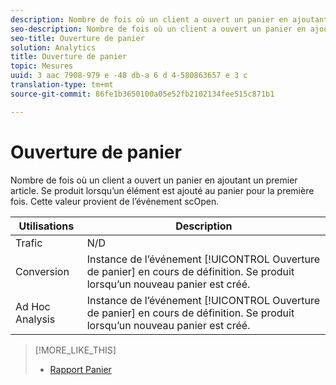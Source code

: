 ```yaml
---
description: Nombre de fois où un client a ouvert un panier en ajoutant un premier article. Se produit lorsqu’un élément est ajouté au panier pour la première fois. Cette valeur provient de l’événement scOpen.
seo-description: Nombre de fois où un client a ouvert un panier en ajoutant un premier article. Se produit lorsqu’un élément est ajouté au panier pour la première fois. Cette valeur provient de l’événement scOpen.
seo-title: Ouverture de panier
solution: Analytics
title: Ouverture de panier
topic: Mesures
uuid: 3 aac 7908-979 e -48 db-a 6 d 4-580863657 e 3 c
translation-type: tm+mt
source-git-commit: 86fe1b3650100a05e52fb2102134fee515c871b1

---
```



# Ouverture de panier

Nombre de fois où un client a ouvert un panier en ajoutant un premier article. Se produit lorsqu’un élément est ajouté au panier pour la première fois. Cette valeur provient de l’événement scOpen.

| Utilisations | Description |
|---|---|
| Trafic | N/D |
| Conversion | Instance de l’événement [!UICONTROL Ouverture de panier] en cours de définition. Se produit lorsqu’un nouveau panier est créé. |
| Ad Hoc Analysis | Instance de l’événement [!UICONTROL Ouverture de panier] en cours de définition. Se produit lorsqu’un nouveau panier est créé. |

>[!MORE_LIKE_THIS]
>
>* [Rapport Panier](/help/components/c-variables/dimensionslist/reports-shopping-cart.md)

